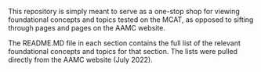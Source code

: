 This repository is simply meant to serve as a one-stop shop for viewing foundational concepts and topics tested on the MCAT, as opposed to sifting through pages and pages on the AAMC website.



The README.MD file in each section contains the full list of the relevant foundational concepts and topics for that section. The lists were pulled directly from the AAMC website (July 2022).